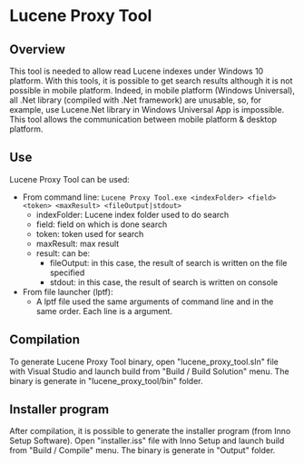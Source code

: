# Lucene Proxy Tool #

## Overview ##
This tool is needed to allow read Lucene indexes under Windows 10 platform. With this tools, it is possible to get search results although it is not possible in mobile platform. Indeed, in mobile platform (Windows Universal), all .Net library (compiled with .Net framework) are unusable, so, for example, use Lucene.Net library in Windows Universal App is impossible. This tool allows the communication between mobile platform & desktop platform.

## Use ##
Lucene Proxy Tool can be used: 

- From command line: 
	`Lucene Proxy Tool.exe <indexFolder> <field> <token> <maxResult> <fileOutput|stdout>`
	- indexFolder: Lucene index folder used to do search
	- field: field on which is done search
	- token: token used for search
	- maxResult: max result
	- result: can be:
		- fileOutput: in this case, the result of search is written on the file specified
		- stdout: in this case, the result of search is written on console
- From file launcher (lptf):
	- A lptf file used the same arguments of command line and in the same order. Each line is a argument.

## Compilation ##
To generate Lucene Proxy Tool binary, open "lucene_proxy_tool.sln" file with Visual Studio and launch build from "Build / Build Solution" menu.
The binary is generate in "lucene_proxy_tool/bin" folder.

## Installer program ##
After compilation, it is possible to generate the installer program (from Inno Setup Software). Open "installer.iss" file with Inno Setup and launch build from "Build / Compile" menu. The binary is generate in "Output" folder.
